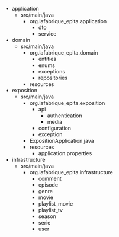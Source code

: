 - application
  - src/main/java
    - org.lafabrique_epita.application
      - dto
      - service
- domain
  - src/main/java
    - org.lafabrique_epita.domain
      - entities
      - enums
      - exceptions
      - repositories
    - resources
- exposition
  - src/main/java
    - org.lafabrique_epita.exposition
      - api
        - authentication
        - media
      - configuration
      - exception
    - ExpositionApplication.java
    - resources
      - application.properties
- infrastructure
  - src/main/java
    - org.lafabrique_epita.infrastructure
      - comment
      - episode
      - genre
      - movie
      - playlist_movie
      - playlist_tv
      - season
      - serie
      - user
